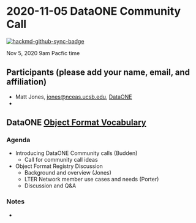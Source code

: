 # 2020-11-05 DataONE Community Call

[![hackmd-github-sync-badge](https://hackmd.io/DJM08xWQQc6B2qy3dby0fw/badge)](https://hackmd.io/DJM08xWQQc6B2qy3dby0fw)

Nov 5, 2020 9am Pacfic time

## Participants (please add your name, email, and affiliation)

- Matt Jones, jones@nceas.ucsb.edu, [DataONE](https://dataone.org)
- 

## DataONE [Object Format Vocabulary](https://github.com/DataONEorg/community-calls/issues/1)


### Agenda

- Introducing DataONE Community calls (Budden)
    - Call for community call ideas
- Object Format Registry Discussion
    - Background and overview (Jones)
    - LTER Network member use cases and needs (Porter)
    - Discussion and Q&A

### Notes

- 
